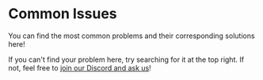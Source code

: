 # Common Issues

You can find the most common problems and their corresponding solutions here!

If you can't find your problem here, try searching for it at the top right. If not, feel free to [join our Discord and ask us](https://discord.gg/xx6S3g3HzE)!
